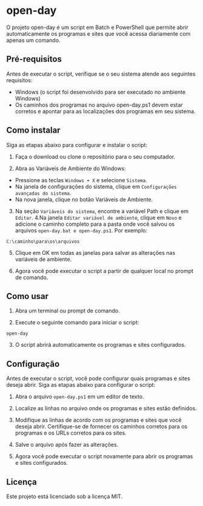 # open-day

O projeto open-day é um script em Batch e PowerShell que permite abrir automaticamente os programas e sites que você acessa diariamente com apenas um comando.

## Pré-requisitos

Antes de executar o script, verifique se o seu sistema atende aos seguintes requisitos:

+ Windows (o script foi desenvolvido para ser executado no ambiente Windows)
+ Os caminhos dos programas no arquivo open-day.ps1 devem estar corretos e apontar para as localizações dos programas em seu sistema.

## Como instalar

Siga as etapas abaixo para configurar e instalar o script:

1. Faça o download ou clone o repositório para o seu computador.

2. Abra as Variáveis de Ambiente do Windows:

+ Pressione as teclas ```Windows + X``` e selecione ```Sistema```.
+ Na janela de configurações do sistema, clique em ```Configurações avançadas do sistema```.
+ Na nova janela, clique no botão Variáveis de Ambiente.
3. Na seção ```Variáveis do sistema```, encontre a variável Path e clique em ```Editar```.
4.Na janela ```Editar variável de ambiente```, clique em ```Novo``` e adicione o caminho completo para a pasta onde você salvou os arquivos ```open-day.bat e open-day.ps1```. Por exemplo:

```script
C:\caminho\para\os\arquivos
```

5. Clique em OK em todas as janelas para salvar as alterações nas variáveis de ambiente.

6. Agora você pode executar o script a partir de qualquer local no prompt de comando.

## Como usar

1. Abra um terminal ou prompt de comando.

2. Execute o seguinte comando para iniciar o script:

```
open-day
```

3. O script abrirá automaticamente os programas e sites configurados.

## Configuração

Antes de executar o script, você pode configurar quais programas e sites deseja abrir. Siga as etapas abaixo para configurar o script:

1. Abra o arquivo ```open-day.ps1``` em um editor de texto.

2. Localize as linhas no arquivo onde os programas e sites estão definidos.

3. Modifique as linhas de acordo com os programas e sites que você deseja abrir. Certifique-se de fornecer os caminhos corretos para os programas e os URLs corretos para os sites.

4. Salve o arquivo após fazer as alterações.

5. Agora você pode executar o script novamente para abrir os programas e sites configurados.

## Licença
Este projeto está licenciado sob a licença MIT.